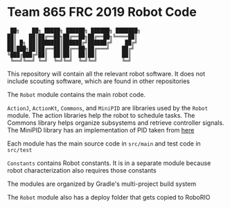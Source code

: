 # Team 865 FRC 2019 Robot Code

```text
 ██╗    ██╗ █████╗ ██████╗ ██████╗ ███████╗
██║    ██║██╔══██╗██╔══██╗██╔══██╗╚════██║
██║ █╗ ██║███████║██████╔╝██████╔╝    ██╔╝
██║███╗██║██╔══██║██╔══██╗██╔═══╝    ██╔╝ 
╚███╔███╔╝██║  ██║██║  ██║██║        ██║  
 ╚══╝╚══╝ ╚═╝  ╚═╝╚═╝  ╚═╝╚═╝        ╚═╝  
```

This repository will contain all the relevant robot software. It does not include scouting software, which are found in other repositories

The `Robot` module contains the main robot code.

`ActionJ`, `ActionKt`, `Commons`, and `MiniPID` are libraries used by the `Robot` module. 
The action libraries help the robot to schedule tasks. 
The Commons library helps organize subsystems and retrieve controller signals. 
The MiniPID library has an implementation of PID taken from [here](https://github.com/tekdemo/MiniPID-Java)

Each module has the main source code in `src/main` and test code in `src/test`

`Constants` contains Robot constants. It is in a separate module because robot characterization also requires those constants

The modules are organized by Gradle's multi-project build system

The `Robot` module also has a deploy folder that gets copied to RoboRIO